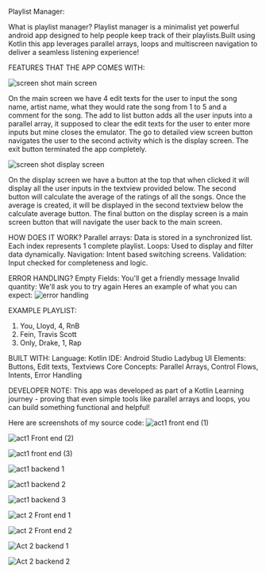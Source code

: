 Playlist Manager:

What is playlist manager?
Playlist manager is a minimalist yet powerful android app designed to help people keep track of their playlists.Built using Kotlin this app leverages parallel arrays, loops and multiscreen navigation to deliver a seamless listening experience!

FEATURES THAT THE APP COMES WITH:

![screen shot main screen](https://github.com/user-attachments/assets/a3840961-0c97-48cd-ab71-f9690ec1061a)

On the main screen we have 4 edit texts for the user to input the song name, artist name, what they would rate the song from 1 to 5 and a comment for the song. The add to list button adds all the user inputs into a parallel array, it supposed to clear the edit texts for the user to enter more inputs but mine closes the emulator. The go to detailed view screen button navigates the user to the second activity which is the display screen. The exit button terminated the app completely.

![screen shot display screen](https://github.com/user-attachments/assets/e785d3f7-ea96-4335-b0fd-2d54909b7b09)

On the display screen we have a button at the top that when clicked it will display all the user inputs in the textview provided below. The second button will calculate the average of the ratings of all the songs. Once the average is created, it will be displayed in the second textview below the calculate average button. The final button on the display screen is a main screen button that will navigate the user back to the main screen.

HOW DOES IT WORK?
Parallel arrays: Data is stored in a synchronized list. Each index represents 1 complete playlist.
Loops: Used to display and filter data dynamically.
Navigation: Intent based switching screens.
Validation: Input checked for completeness and logic.

ERROR HANDLING?
Empty Fields:  You'll get a friendly message
Invalid quantity:  We'll ask you to try again
Heres an example of what you can expect:
![error handling](https://github.com/user-attachments/assets/f5f6df35-4560-494b-9e7b-2cebf8ca9b55)

EXAMPLE PLAYLIST:
1. You, Lloyd, 4, RnB
2. Fein, Travis Scott
3. Only, Drake, 1, Rap

BUILT WITH:
Language:  Kotlin
IDE: Android Studio Ladybug
UI Elements: Buttons, Edit texts, Textviews
Core Concepts: Parallel Arrays, Control Flows, Intents, Error Handling

DEVELOPER NOTE:
This app was developed as part of a Kotlin Learning journey - proving that even simple tools like parallel arrays and loops, you can build something functional and helpful!

Here are screenshots of my source code:
![act1 front end (1)](https://github.com/user-attachments/assets/e5e43af3-a33b-4930-987c-dbf240c85af5)

![act1 Front end (2)](https://github.com/user-attachments/assets/7e1b7e15-490d-46f6-af62-33b95435df4c)

![act1 front end (3)](https://github.com/user-attachments/assets/ba767d74-c9b6-43a6-9e82-7edbc1d913c8)

![act1 backend 1](https://github.com/user-attachments/assets/e300efec-154b-479f-a217-7d1d5a873eed)

![act1 backend 2](https://github.com/user-attachments/assets/24c56315-e076-413a-b1f7-6119f9667ffa)

![act1 backend 3](https://github.com/user-attachments/assets/b45bd13d-cf28-4958-b17c-bc766f83fe84)

![act 2 Front end 1](https://github.com/user-attachments/assets/1fb73831-2fed-4257-823a-997d4ada6095)

![act 2 Front end 2](https://github.com/user-attachments/assets/02196ce6-f3a8-4949-bf5e-be840d65ad7c)

![Act 2 backend 1](https://github.com/user-attachments/assets/483a4c37-4193-4e26-a17e-61b2fb27b2bd)

![Act 2 backend 2](https://github.com/user-attachments/assets/d10385c1-ddf0-4585-b8aa-ba281c590049)











